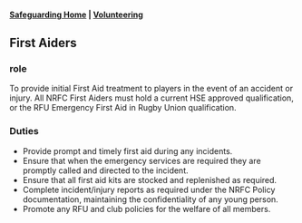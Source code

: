 #### [Safeguarding Home](index.md) | [Volunteering](../volunteering)

## First Aiders

### role

To provide initial First Aid treatment to players in the event of an accident or injury. All NRFC First Aiders must hold a current HSE approved qualification, or the RFU Emergency First Aid in Rugby Union qualification.

### Duties

 * Provide prompt and timely first aid during any incidents.
 * Ensure that when the emergency services are required they are promptly called and directed to the incident.
 * Ensure that all first aid kits are stocked and replenished as required.
 * Complete incident/injury reports as required under the NRFC Policy documentation, maintaining the confidentiality of any young person.
 * Promote any RFU and club policies for the welfare of all members.
